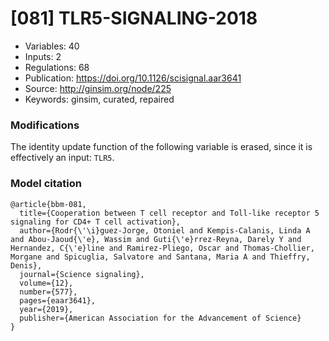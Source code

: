 # \[081\] TLR5-SIGNALING-2018

 - Variables: 40
 - Inputs: 2
 - Regulations: 68
 - Publication: https://doi.org/10.1126/scisignal.aar3641
 - Source: http://ginsim.org/node/225
 - Keywords: ginsim, curated, repaired


### Modifications

The identity update function of the following variable is erased, since it is effectively an input: `TLR5`.


### Model citation

```
@article{bbm-081,
  title={Cooperation between T cell receptor and Toll-like receptor 5 signaling for CD4+ T cell activation},
  author={Rodr{\'\i}guez-Jorge, Otoniel and Kempis-Calanis, Linda A and Abou-Jaoud{\'e}, Wassim and Guti{\'e}rrez-Reyna, Darely Y and Hernandez, C{\'e}line and Ramirez-Pliego, Oscar and Thomas-Chollier, Morgane and Spicuglia, Salvatore and Santana, Maria A and Thieffry, Denis},
  journal={Science signaling},
  volume={12},
  number={577},
  pages={eaar3641},
  year={2019},
  publisher={American Association for the Advancement of Science}
}

```

